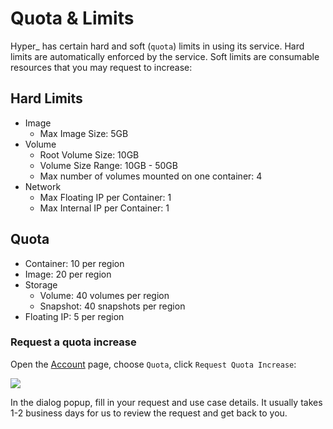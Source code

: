 # Quota & Limits

Hyper\_ has certain hard and soft (`quota`) limits in using its service. Hard limits are automatically enforced by the service. Soft limits are consumable resources that you may request to increase:

## Hard Limits
- Image
	- Max Image Size: 5GB
- Volume
	- Root Volume Size: 10GB
	- Volume Size Range: 10GB - 50GB
	- Max number of volumes mounted on one container: 4
- Network
	- Max Floating IP per Container: 1
	- Max Internal IP per Container: 1

## Quota
- Container: 10 per region
- Image:  20 per region
- Storage
	- Volume: 40 volumes per region
	- Snapshot: 40 snapshots per region
- Floating IP: 5 per region

### Request a quota increase

Open the [Account](https://hyper.sh/account) page, choose `Quota`, click `Request Quota Increase`:

![](https://trello-attachments.s3.amazonaws.com/57ac415d5c5774e392d184a5/2374x1104/864d7065d6e9bb4bbc15cfa23bf0b59e/quota.png)

In the dialog popup, fill in your request and use case details. It usually takes 1-2 business days for us to review the request and get back to you.
